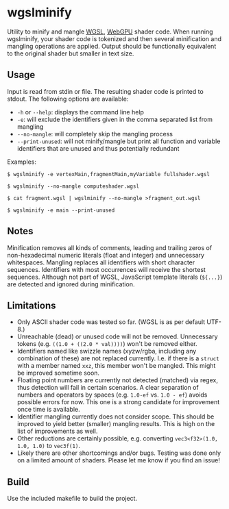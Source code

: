 # wgslminify

Utility to minify and mangle [WGSL](https://www.w3.org/TR/WGSL/), [WebGPU](https://www.w3.org/TR/webgpu/) shader code. When running wgslminify, your shader code is tokenized and then several minification and mangling operations are applied. Output should be functionally equivalent to the original shader but smaller in text size.

## Usage

Input is read from stdin or file. The resulting shader code is printed to stdout. The following options are available:

* `-h` or `--help`: displays the command line help
* `-e`: will exclude the identifiers given in the comma separated list from mangling
* `--no-mangle`: will completely skip the mangling process
* `--print-unused`: will not minify/mangle but print all function and variable identifiers that are unused and thus potentially redundant

Examples:

```
$ wgslminify -e vertexMain,fragmentMain,myVariable fullshader.wgsl

$ wgslminify --no-mangle computeshader.wgsl

$ cat fragment.wgsl | wgslminify --no-mangle >fragment_out.wgsl

$ wgslminify -e main --print-unused
```

## Notes

Minification removes all kinds of comments, leading and trailing zeros of non-hexadecimal numeric literals (float and integer) and unnecessary whitespaces.
Mangling replaces all identifiers with short character sequences. Identifiers with most occurrences will receive the shortest sequences.
Although not part of WGSL, JavaScript template literals (`${...}`) are detected and ignored during minification.

## Limitations

* Only ASCII shader code was tested so far. (WGSL is as per default UTF-8.)
* Unreachable (dead) or unused code will not be removed. Unnecessary tokens (e.g. `((1.0 + ((2.0 * val))))`) won't be removed either.
* Identifiers named like swizzle names (xyzw/rgba, including any combination of these) are not replaced currently. I.e. if there is a `struct` with a member named `xxz`, this member won't be mangled. This might be improved sometime soon.
* Floating point numbers are currently not detected (matched) via regex, thus detection will fail in certain scenarios. A clear separation of numbers and operators by spaces (e.g. `1.0-ef` vs. `1.0 - ef`) avoids possible errors for now. This one is a strong candidate for improvement once time is available.
* Identifier mangling currently does not consider scope. This should be improved to yield better (smaller) mangling results. This is high on the list of improvements as well.
* Other reductions are certainly possible, e.g. converting `vec3<f32>(1.0, 1.0, 1.0)` to `vec3f(1)`.
* Likely there are other shortcomings and/or bugs. Testing was done only on a limited amount of shaders. Please let me know if you find an issue!

## Build

Use the included makefile to build the project.

